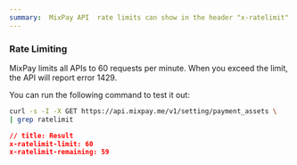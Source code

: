 ```yaml
---
summary:  MixPay API  rate limits can show in the header "x-ratelimit".
---
```


### Rate Limiting

MixPay limits all APIs to 60 requests per minute. When you exceed the limit, the API will report error 1429.


You can run the following command to test it out:

```bash
curl -s -I -X GET https://api.mixpay.me/v1/setting/payment_assets \
| grep ratelimit
```

```json
// title: Result
x-ratelimit-limit: 60
x-ratelimit-remaining: 59
```
